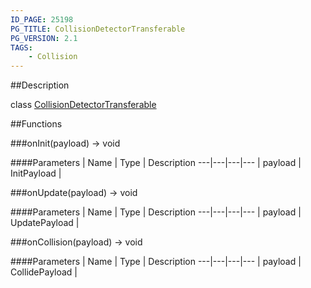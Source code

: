 ```yaml
---
ID_PAGE: 25198
PG_TITLE: CollisionDetectorTransferable
PG_VERSION: 2.1
TAGS:
    - Collision
---
```

##Description

class [CollisionDetectorTransferable](/classes/2.2-alpha/CollisionDetectorTransferable)



##Functions

###onInit(payload) &rarr; void



####Parameters
 | Name | Type | Description
---|---|---|---
 | payload | InitPayload | 

###onUpdate(payload) &rarr; void



####Parameters
 | Name | Type | Description
---|---|---|---
 | payload | UpdatePayload | 

###onCollision(payload) &rarr; void



####Parameters
 | Name | Type | Description
---|---|---|---
 | payload | CollidePayload | 

